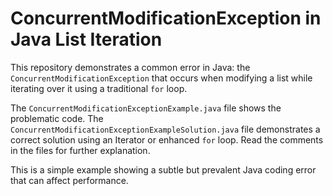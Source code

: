 # ConcurrentModificationException in Java List Iteration

This repository demonstrates a common error in Java: the `ConcurrentModificationException` that occurs when modifying a list while iterating over it using a traditional `for` loop.

The `ConcurrentModificationExceptionExample.java` file shows the problematic code.  The `ConcurrentModificationExceptionExampleSolution.java` file demonstrates a correct solution using an Iterator or enhanced `for` loop.  Read the comments in the files for further explanation.

This is a simple example showing a subtle but prevalent Java coding error that can affect performance.